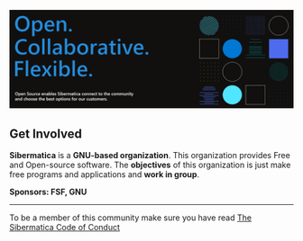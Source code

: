 ![Sibermatica Slogan](..\assets\open-at-sibermatica.png)

## Get Involved

**Sibermatica** is a **GNU-based organization**. This organization provides
Free and Open-source software. The **objectives** of this organization is just make free programs and applications
and **work in group**.

**Sponsors: FSF, GNU**

----

To be a member of this community make sure you have read [The Sibermatica Code of Conduct](https://github.com/Sibermatica/.github/blob/master/CODE_OF_CONDUCT.md)